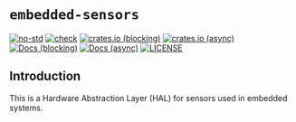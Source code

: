 # `embedded-sensors`

[![no-std](https://github.com/OpenDevicePartnership/embedded-sensors/actions/workflows/nostd.yml/badge.svg)](https://github.com/OpenDevicePartnership/embedded-sensors/actions/workflows/nostd.yml)
[![check](https://github.com/OpenDevicePartnership/embedded-sensors/actions/workflows/check.yml/badge.svg)](https://github.com/OpenDevicePartnership/embedded-sensors/actions/workflows/check.yml)
[![crates.io (blocking)](https://img.shields.io/crates/v/embedded-sensors-hal.svg)](https://crates.io/crates/embedded-sensors-hal)
[![crates.io (async)](https://img.shields.io/crates/v/embedded-sensors-hal-async.svg)](https://crates.io/crates/embedded-sensors-hal-async)
[![Docs (blocking)](https://docs.rs/embedded-sensors-hal/badge.svg)](https://docs.rs/embedded-sensors-hal)
[![Docs (async)](https://docs.rs/embedded-sensors-hal/badge.svg)](https://docs.rs/embedded-sensors-hal-async)
[![LICENSE](https://img.shields.io/badge/License-MIT-blue)](./LICENSE)

## Introduction

This is a Hardware Abstraction Layer (HAL) for sensors used in embedded systems.
